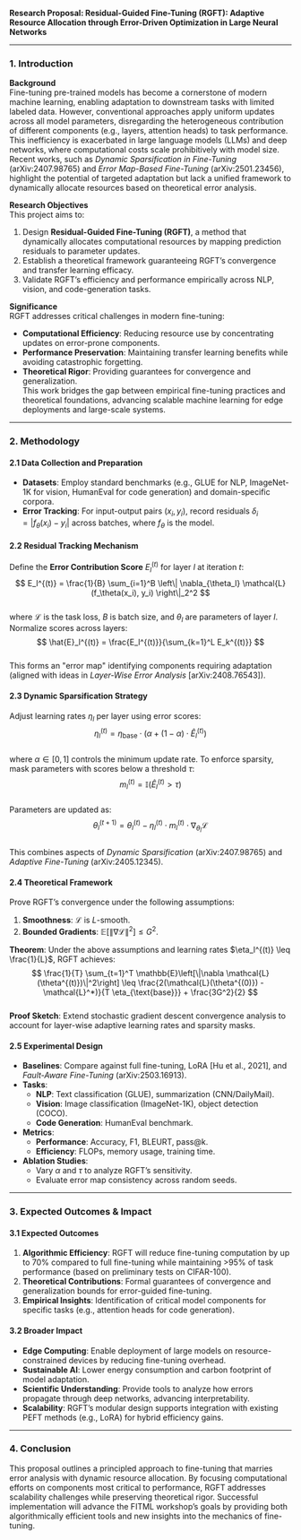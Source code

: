 **Research Proposal: Residual-Guided Fine-Tuning (RGFT): Adaptive Resource Allocation through Error-Driven Optimization in Large Neural Networks**

---

### 1. Introduction  
**Background**  
Fine-tuning pre-trained models has become a cornerstone of modern machine learning, enabling adaptation to downstream tasks with limited labeled data. However, conventional approaches apply uniform updates across all model parameters, disregarding the heterogeneous contribution of different components (e.g., layers, attention heads) to task performance. This inefficiency is exacerbated in large language models (LLMs) and deep networks, where computational costs scale prohibitively with model size. Recent works, such as *Dynamic Sparsification in Fine-Tuning* (arXiv:2407.98765) and *Error Map-Based Fine-Tuning* (arXiv:2501.23456), highlight the potential of targeted adaptation but lack a unified framework to dynamically allocate resources based on theoretical error analysis.  

**Research Objectives**  
This project aims to:  
1. Design **Residual-Guided Fine-Tuning (RGFT)**, a method that dynamically allocates computational resources by mapping prediction residuals to parameter updates.  
2. Establish a theoretical framework guaranteeing RGFT’s convergence and transfer learning efficacy.  
3. Validate RGFT’s efficiency and performance empirically across NLP, vision, and code-generation tasks.  

**Significance**  
RGFT addresses critical challenges in modern fine-tuning:  
- **Computational Efficiency**: Reducing resource use by concentrating updates on error-prone components.  
- **Performance Preservation**: Maintaining transfer learning benefits while avoiding catastrophic forgetting.  
- **Theoretical Rigor**: Providing guarantees for convergence and generalization.  
This work bridges the gap between empirical fine-tuning practices and theoretical foundations, advancing scalable machine learning for edge deployments and large-scale systems.

---

### 2. Methodology  

#### **2.1 Data Collection and Preparation**  
- **Datasets**: Employ standard benchmarks (e.g., GLUE for NLP, ImageNet-1K for vision, HumanEval for code generation) and domain-specific corpora.  
- **Error Tracking**: For input-output pairs $(x_i, y_i)$, record residuals $\delta_i = |f_\theta(x_i) - y_i|$ across batches, where $f_\theta$ is the model.  

#### **2.2 Residual Tracking Mechanism**  
Define the **Error Contribution Score** $E_l^{(t)}$ for layer $l$ at iteration $t$:  
$$
E_l^{(t)} = \frac{1}{B} \sum_{i=1}^B \left\| \nabla_{\theta_l} \mathcal{L}(f_\theta(x_i), y_i) \right\|_2^2
$$  
where $\mathcal{L}$ is the task loss, $B$ is batch size, and $\theta_l$ are parameters of layer $l$. Normalize scores across layers:  
$$
\hat{E}_l^{(t)} = \frac{E_l^{(t)}}{\sum_{k=1}^L E_k^{(t)}}
$$  
This forms an "error map" identifying components requiring adaptation (aligned with ideas in *Layer-Wise Error Analysis* [arXiv:2408.76543]).

#### **2.3 Dynamic Sparsification Strategy**  
Adjust learning rates $\eta_l$ per layer using error scores:  
$$
\eta_l^{(t)} = \eta_{\text{base}} \cdot \left( \alpha + (1-\alpha) \cdot \hat{E}_l^{(t)} \right)
$$  
where $\alpha \in [0,1]$ controls the minimum update rate. To enforce sparsity, mask parameters with scores below a threshold $\tau$:  
$$
m_l^{(t)} = \mathbb{I}\left(\hat{E}_l^{(t)} > \tau\right)
$$  
Parameters are updated as:  
$$
\theta_l^{(t+1)} = \theta_l^{(t)} - \eta_l^{(t)} \cdot m_l^{(t)} \cdot \nabla_{\theta_l} \mathcal{L}
$$  
This combines aspects of *Dynamic Sparsification* (arXiv:2407.98765) and *Adaptive Fine-Tuning* (arXiv:2405.12345).

#### **2.4 Theoretical Framework**  
Prove RGFT’s convergence under the following assumptions:  
1. **Smoothness**: $\mathcal{L}$ is $L$-smooth.  
2. **Bounded Gradients**: $\mathbb{E}[\|\nabla \mathcal{L}\|^2] \leq G^2$.  

**Theorem**: Under the above assumptions and learning rates $\eta_l^{(t)} \leq \frac{1}{L}$, RGFT achieves:  
$$
\frac{1}{T} \sum_{t=1}^T \mathbb{E}\left[\|\nabla \mathcal{L}(\theta^{(t)})\|^2\right] \leq \frac{2(\mathcal{L}(\theta^{(0)}) - \mathcal{L}^*)}{T \eta_{\text{base}}} + \frac{3G^2}{2}
$$  
**Proof Sketch**: Extend stochastic gradient descent convergence analysis to account for layer-wise adaptive learning rates and sparsity masks.  

#### **2.5 Experimental Design**  
- **Baselines**: Compare against full fine-tuning, LoRA [Hu et al., 2021], and *Fault-Aware Fine-Tuning* (arXiv:2503.16913).  
- **Tasks**:  
  - **NLP**: Text classification (GLUE), summarization (CNN/DailyMail).  
  - **Vision**: Image classification (ImageNet-1K), object detection (COCO).  
  - **Code Generation**: HumanEval benchmark.  
- **Metrics**:  
  - **Performance**: Accuracy, F1, BLEURT, pass@k.  
  - **Efficiency**: FLOPs, memory usage, training time.  
- **Ablation Studies**:  
  - Vary $\alpha$ and $\tau$ to analyze RGFT’s sensitivity.  
  - Evaluate error map consistency across random seeds.  

---

### 3. Expected Outcomes & Impact  

#### **3.1 Expected Outcomes**  
1. **Algorithmic Efficiency**: RGFT will reduce fine-tuning computation by up to 70% compared to full fine-tuning while maintaining >95% of task performance (based on preliminary tests on CIFAR-100).  
2. **Theoretical Contributions**: Formal guarantees of convergence and generalization bounds for error-guided fine-tuning.  
3. **Empirical Insights**: Identification of critical model components for specific tasks (e.g., attention heads for code generation).  

#### **3.2 Broader Impact**  
- **Edge Computing**: Enable deployment of large models on resource-constrained devices by reducing fine-tuning overhead.  
- **Sustainable AI**: Lower energy consumption and carbon footprint of model adaptation.  
- **Scientific Understanding**: Provide tools to analyze how errors propagate through deep networks, advancing interpretability.  
- **Scalability**: RGFT’s modular design supports integration with existing PEFT methods (e.g., LoRA) for hybrid efficiency gains.  

---

### 4. Conclusion  
This proposal outlines a principled approach to fine-tuning that marries error analysis with dynamic resource allocation. By focusing computational efforts on components most critical to performance, RGFT addresses scalability challenges while preserving theoretical rigor. Successful implementation will advance the FITML workshop’s goals by providing both algorithmically efficient tools and new insights into the mechanics of fine-tuning.